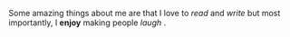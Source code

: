 Some amazing things about me are that I love to *read* and *write* but most importantly, I **enjoy** making people *laugh* .
